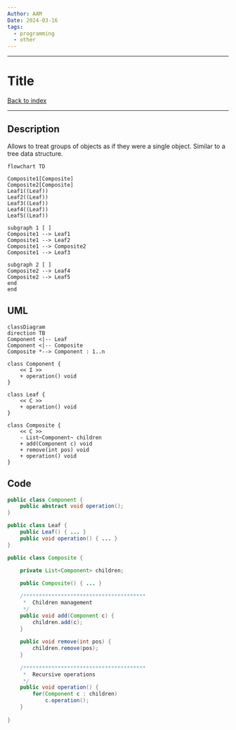 ```yaml
---
Author: AAM
Date: 2024-03-16
tags:
  - programming
  - other
---
```

---
# Title

[Back to index](../PATTERNS.md)

---

## Description

Allows to treat groups of objects as if they were a single object.
Similar to a tree data structure.

```mermaid
flowchart TD

Composite1[Composite]
Composite2[Composite]
Leaf1((Leaf))
Leaf2((Leaf))
Leaf3((Leaf))
Leaf4((Leaf))
Leaf5((Leaf))

subgraph 1 [ ]
Composite1 --> Leaf1
Composite1 --> Leaf2
Composite1 --> Composite2
Composite1 --> Leaf3

subgraph 2 [ ]
Composite2 --> Leaf4
Composite2 --> Leaf5
end
end
```

## UML

```mermaid
classDiagram
direction TB
Component <|-- Leaf
Component <|-- Composite
Composite *--> Component : 1..n

class Component {
	<< I >>
	+ operation() void
}

class Leaf {
	<< C >>
	+ operation() void
}

class Composite {
	<< C >>
	- List~Component~ children
	+ add(Component c) void
	+ remove(int pos) void
	+ operation() void
}
```
## Code

```java
public class Component { 
	public abstract void operation();
}

public class Leaf {
	public Leaf() { ... }
	public void operation() { ... }
}

public class Composite {

	private List<Component> children;
	
	public Composite() { ... }

	/***************************************
	 *  Children management
	 */
	public void add(Component c) {
		children.add(c);
	}
	
	public void remove(int pos) {
		children.remove(pos);
	}
	
	/***************************************
	 *  Recursive operations
	 */
	public void operation() {
		for(Component c : children)
			c.operation();
	}
	
}
```